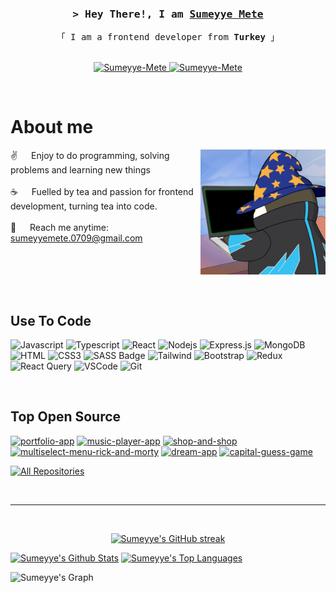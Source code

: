
<!-- Intro  -->
<h3 align="center">
        <samp>&gt; Hey There!, I am
                <b><a target="_blank" href="https://Sumeyye-Mete.com">Sumeyye Mete</a></b>
        </samp>
</h3>


<p align="center"> 
  <samp>
    「 I am a frontend developer from <b>Turkey</b> 」
    <br>
    <br>
  </samp>
</p>

<p align="center">
 <a href="https://sumeyyemete.netlify.app" target="blank">
  <img src="https://img.shields.io/badge/Website-DC143C?style=for-the-badge&logo=medium&logoColor=white" alt="Sumeyye-Mete" />
 </a>
 <a href="https://www.linkedin.com/in/sumeyye-mete/" target="_blank">
  <img src="https://img.shields.io/badge/LinkedIn-0077B5?style=for-the-badge&logo=linkedin&logoColor=white" alt="Sumeyye-Mete"/>
 </a>
</p>
<br />

<!-- About Section -->
 # About me
 
<p>
 <img align="right" width="200" src="/assets/programmer.gif" alt="Coding gif" />
  
 ✌️ &emsp; Enjoy to do programming, solving problems and learning new things<br/><br/>
 ☕ &emsp; Fuelled by tea and passion for frontend development, turning tea into code.<br/><br/>
 📧 &emsp; Reach me anytime: sumeyyemete.0709@gmail.com<br/><br/>

</p>

<br/>
<br/>
<br/>

## Use To Code

![Javascript](https://img.shields.io/badge/Javascript-F0DB4F?style=for-the-badge&labelColor=black&logo=javascript&logoColor=F0DB4F)
![Typescript](https://img.shields.io/badge/Typescript-007acc?style=for-the-badge&labelColor=black&logo=typescript&logoColor=007acc)
![React](https://img.shields.io/badge/-React-61DBFB?style=for-the-badge&labelColor=black&logo=react&logoColor=61DBFB)
![Nodejs](https://img.shields.io/badge/Nodejs-3C873A?style=for-the-badge&labelColor=black&logo=node.js&logoColor=3C873A)
![Express.js](https://img.shields.io/badge/Express.js-000000?style=for-the-badge&logo=express&logoColor=white)
![MongoDB](https://img.shields.io/badge/MongoDB-4EA94B?style=for-the-badge&logo=mongodb&logoColor=white)
![HTML](https://img.shields.io/badge/HTML5-E34F26?style=for-the-badge&logo=html5&logoColor=white)
![CSS3](https://img.shields.io/badge/CSS3-1572B6?style=for-the-badge&logo=css3&logoColor=white)
![SASS Badge](https://img.shields.io/badge/Sass-CC6699?style=for-the-badge&logo=sass&logoColor=white)
![Tailwind](https://img.shields.io/badge/Tailwind_CSS-092749?style=for-the-badge&logo=tailwindcss&logoColor=06B6D4&labelColor=000000)
![Bootstrap](https://img.shields.io/badge/Bootstrap-563D7C?style=for-the-badge&logo=bootstrap&logoColor=white)
![Redux](https://img.shields.io/badge/Redux-593D88?style=for-the-badge&logo=redux&logoColor=white)
![React Query](https://img.shields.io/badge/-React_Query-FF4154?style=for-the-badge&logo=react%20query&logoColor=white)
![VSCode](https://img.shields.io/badge/Visual_Studio-0078d7?style=for-the-badge&logo=visual%20studio&logoColor=white)
![Git](https://img.shields.io/badge/Git-F05032?style=for-the-badge&logo=git&logoColor=white)

<br/>

## Top Open Source 
[![portfolio-app](https://github-readme-stats.vercel.app/api/pin/?username=Sumeyye-Mete&repo=portfolio&border_color=7F3FBF&bg_color=0D1117&title_color=C9D1D9&text_color=8B949E&icon_color=7F3FBF)](https://github.com/Sumeyye-Mete/portfolio)
[![music-player-app](https://github-readme-stats.vercel.app/api/pin/?username=Sumeyye-Mete&repo=music-player-app&border_color=7F3FBF&bg_color=0D1117&title_color=C9D1D9&text_color=8B949E&icon_color=7F3FBF)](https://github.com/Sumeyye-Mete/music-player-app)
[![shop-and-shop](https://github-readme-stats.vercel.app/api/pin/?username=Sumeyye-Mete&repo=shop-and-shop&border_color=7F3FBF&bg_color=0D1117&title_color=C9D1D9&text_color=8B949E&icon_color=7F3FBF)](https://github.com/Sumeyye-Mete/shop-and-shop)
[![multiselect-menu-rick-and-morty](https://github-readme-stats.vercel.app/api/pin/?username=Sumeyye-Mete&repo=multiselect-menu-rick-and-morty&border_color=7F3FBF&bg_color=0D1117&title_color=C9D1D9&text_color=8B949E&icon_color=7F3FBF)](https://github.com/Sumeyye-Mete/multiselect-menu-rick-and-morty)
[![dream-app](https://github-readme-stats.vercel.app/api/pin/?username=Sumeyye-Mete&repo=dream-app&border_color=7F3FBF&bg_color=0D1117&title_color=C9D1D9&text_color=8B949E&icon_color=7F3FBF)](https://github.com/Sumeyye-Mete/dream-app)
[![capital-guess-game](https://github-readme-stats.vercel.app/api/pin/?username=Sumeyye-Mete&repo=capital-guess-game&border_color=7F3FBF&bg_color=0D1117&title_color=C9D1D9&text_color=8B949E&icon_color=7F3FBF)](https://github.com/Sumeyye-Mete/capital-guess-game)

<p align="left">
  <a href="https://github.com/Sumeyye-Mete?tab=repositories" target="_blank"><img alt="All Repositories" title="All Repositories" src="https://img.shields.io/badge/-All%20Repos-2962FF?style=for-the-badge&logo=koding&logoColor=white"/></a>
</p>

<br/>
<hr/>
<br/>

<p align="center">
  <a href="https://github.com/Sumeyye-Mete">
    <img src="https://github-readme-streak-stats.herokuapp.com/?user=Sumeyye-Mete&theme=radical&border=7F3FBF&background=0D1117" alt="Sumeyye's GitHub streak"/>
  </a>
</p>

<a> 
    <a href="https://github.com/Sumeyye-Mete"><img alt="Sumeyye's Github Stats" src="https://github-readme-stats.vercel.app/api?username=sumeyye-mete&show_icons=true&locale=en&count_private=true&theme=react&border_color=7F3FBF&bg_color=0D1117&title_color=F85D7F&icon_color=F8D866" height="192px" width="49.5%"/></a>
  <a href="https://github.com/Sumeyye-Mete"><img alt="Sumeyye's Top Languages" src="https://github-readme-stats.vercel.app/api/top-langs?username=sumeyye-mete&show_icons=true&locale=en&layout=compact&theme=react&border_color=7F3FBF&bg_color=0D1117&title_color=F85D7F&icon_color=F8D866" height="192px" width="49.5%"/></a>
        
  <br/>
</a>


![Sumeyye's Graph](https://github-readme-activity-graph.vercel.app/graph?username=Sumeyye-Mete&custom_title=Sumeyye's%20GitHub%20Activity%20Graph&bg_color=0D1117&color=7F3FBF&line=7F3FBF&point=7F3FBF&area_color=FFFFFF&title_color=FFFFFF&area=true)
